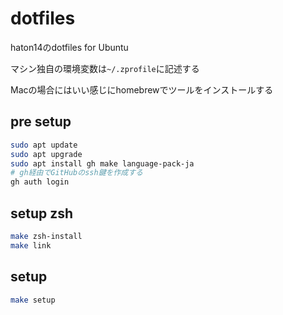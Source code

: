 # dotfiles

haton14のdotfiles for Ubuntu

マシン独自の環境変数は`~/.zprofile`に記述する

Macの場合にはいい感じにhomebrewでツールをインストールする

## pre setup

```bash
sudo apt update
sudo apt upgrade
sudo apt install gh make language-pack-ja
# gh経由でGitHubのssh鍵を作成する
gh auth login
```

## setup zsh

```bash
make zsh-install
make link
```

## setup

```bash
make setup
```
